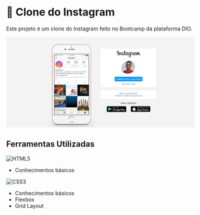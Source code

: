 # 📸 Clone do Instagram

Este projeto é um clone do Instagram feito no Bootcamp da plataforma DIO.

![Screenshot](./screenshot.PNG)

## Ferramentas Utilizadas

![HTML5](https://img.shields.io/badge/HTML5-E34F26?style=for-the-badge&logo=html5&logoColor=white)

* Conhecimentos básicos

![CSS3](https://img.shields.io/badge/CSS3-1572B6?style=for-the-badge&logo=css3&logoColor=white)

* Conhecimentos básicos
* Flexbox
* Grid Layout

